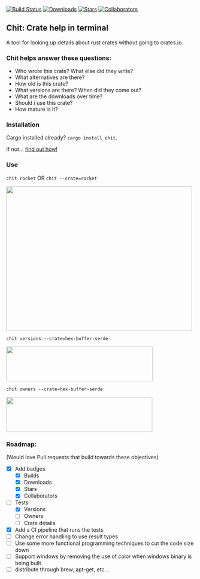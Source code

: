 [![Build Status](https://dev.azure.com/chitbuilds/chit/_apis/build/status/peterheesterman.chit?branchName=master)](https://dev.azure.com/chitbuilds/chit/_build/latest?definitionId=1&branchName=master)
[![Downloads](https://img.shields.io/crates/d/chit.svg)](https://crates.io/crates/chit)
[![Stars](https://img.shields.io/github/stars/peterheesterman/chit.svg?style=popout
)](https://github.com/peterheesterman/chit/stargazers)
[![Collaborators](https://img.shields.io/github/contributors/peterheesterman/chit.svg)](https://github.com/peterheesterman/chit/graphs/contributors)
## Chit: Crate help in terminal

A tool for looking up details about rust crates without going to crates.io.


### Chit helps answer these questions:
  - Who wrote this crate? What else did they write?
  - What alternatives are there?
  - How old is this crate?
  - What versions are there? When did they come out?
  - What are the downloads over time?
  - Should i use this crate? 
  - How mature is it? <Star rating>
  

### Installation

Cargo installed already? `cargo install chit`.

If not... [find out how!](https://doc.rust-lang.org/cargo/getting-started/installation.html)


### Use

`chit rocket` OR `chit --crate=rocket`

<img src="https://github.com/peterheesterman/chit/blob/master/readme-images/chit.png?raw=true" width="496"  height="386"/>

`chit versions --crate=hex-buffer-serde`

<img src="https://github.com/peterheesterman/chit/blob/master/readme-images/versions.png?raw=true" width="391"  height="93"/>

`chit owners --crate=hex-buffer-serde`

<img src="https://github.com/peterheesterman/chit/blob/master/readme-images/owners.png?raw=true" width="390"  height="93"/>


### Roadmap: 
(Would love Pull requests that build towards these objectives)
 - [x] Add badges
   - [x] Builds
   - [x] Downloads
   - [x] Stars
   - [x] Collaborators
 - [ ] Tests
   - [x] Versions
   - [ ] Owners
   - [ ] Crate details
 - [x] Add a CI pipeline that runs the tests
 - [ ] Change error handling to use result types
 - [ ] Use some more functional programming techniques to cut the code size down
 - [ ] Support windows by removing the use of color when windows binary is being built
 - [ ] distribute through brew, apt-get, etc...
